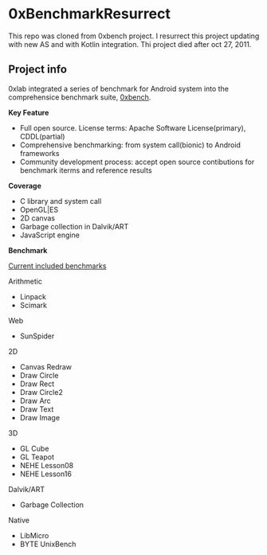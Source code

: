# 0xBenchmarkResurrect
This repo was cloned from 0xbench project. I resurrect this project updating with new AS and with Kotlin integration.
Thi project died after oct 27, 2011.

## Project info

0xlab integrated a series of benchmark for Android system into
the comprehensice benchmark suite, [0xbench](https://code.google.com/archive/p/0xbench).

**Key Feature**

- Full open source. License terms: Apache Software License(primary), CDDL(partial)
- Comprehensive benchmarking: from system call(bionic) to Android frameworks
- Community development process: accept open source contibutions for benchmark iterms and reference results

**Coverage**

- C library and system call
- OpenGL|ES
- 2D canvas
- Garbage collection in Dalvik/ART
- JavaScript engine

**Benchmark**

[Current included benchmarks](https://code.google.com/archive/p/0xbench/wikis/Benchmarks.wiki)

Arithmetic
- Linpack
- Scimark

Web
- SunSpider

2D
- Canvas Redraw
- Draw Circle
- Draw Rect
- Draw Circle2
- Draw Arc
- Draw Text
- Draw Image

3D
- GL Cube
- GL Teapot
- NEHE Lesson08
- NEHE Lesson16

Dalvik/ART
- Garbage Collection

Native
- LibMicro
- BYTE UnixBench
